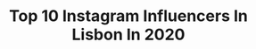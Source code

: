 ---
title: Top 10 Instagram Influencers In Lisbon In 2020
description: >-
  Find top Instagram influencers in Lisbon in 2020. Most popular hashtags: #ootd #outfit #fashionblogger #blogger.
platform: Instagram
profiles:
  - username: "svilar_mile"
    fullname: >-
      MS
    location: "Portugal"
    followers: 151031
    engagement: 976
    commentsToLikes: 0.007334
    avatar: "https://scontent-ams4-1.cdninstagram.com/v/t51.2885-19/s320x320/57125867_2481196855443689_175145686839328768_n.jpg?_nc_ht=scontent-ams4-1.cdninstagram.com&_nc_ohc=ttMqWxOzRlQAX8It8ji&oh=ffb98b9f679007c998b9a33b145784a5&oe=5EB868ED"
    verified: true
    hashtags: "#hometeam"
  - username: "caro.lina.gil"
    fullname: >-
      Cäro
    location: "Portugal"
    followers: 9858
    engagement: 1403
    commentsToLikes: 0.083617
    avatar: "https://scontent-ams4-1.cdninstagram.com/v/t51.2885-19/s320x320/67365083_380882695950757_4468711165643456512_n.jpg?_nc_ht=scontent-ams4-1.cdninstagram.com&_nc_ohc=nUUZPUJwBxAAX8ToxcQ&oh=c9ea6474e837a50d424ee12542d597c5&oe=5EBC647F"
    verified: false
    hashtags: "#curingcancer, #frontsplit, #stretching, #curingsleep"
  - username: "rubenrpvaz"
    fullname: >-
      ℝ 𝕌 𝔹 𝔼 ℕ  𝕍 𝔸 ℤ
    location: "Portugal"
    followers: 10831
    engagement: 1088
    commentsToLikes: 0.142006
    avatar: "https://scontent-ams4-1.cdninstagram.com/v/t51.2885-19/s320x320/71726192_954518848261940_9044232099149643776_n.jpg?_nc_ht=scontent-ams4-1.cdninstagram.com&_nc_ohc=g_JoFWHYDSMAX9DZFeu&oh=126d8edc66ffce63ccd3b136da4d66e0&oe=5EB987B7"
    verified: false
    hashtags: "#london, #lifestyle, #fashion, #classic"
  - username: "catarina.fernandees"
    fullname: >-
      Catarina Fernandes
    location: "Portugal"
    followers: 67545
    engagement: 498
    commentsToLikes: 0.044364
    avatar: "https://scontent-ams4-1.cdninstagram.com/v/t51.2885-19/s320x320/87590512_489119695309450_551052339960610816_n.jpg?_nc_ht=scontent-ams4-1.cdninstagram.com&_nc_ohc=PNaM7_svwlYAX_Pv9X5&oh=15270479fa4332ab184bf41b747237f9&oe=5EB991D7"
    verified: false
    hashtags: "#looks, #homesweethome, #charlie, #mood"
  - username: "whatever.joana"
    fullname: >-
      Joana Dias
    location: "Portugal"
    followers: 5759
    engagement: 1149
    commentsToLikes: 0.250371
    avatar: "https://scontent-ams4-1.cdninstagram.com/v/t51.2885-19/s320x320/71921310_428544451113729_1921438157706887168_n.jpg?_nc_ht=scontent-ams4-1.cdninstagram.com&_nc_ohc=GBe9ujMZrMUAX_X3SA-&oh=22ed6abdfd978fb0eda69474f7b1a0c0&oe=5EB6A205"
    verified: false
    hashtags: "#summer, #jijilss20, #throwback, #beachgirl"
  - username: "martinhagomez"
    fullname: >-
      Martinha Gomez
    location: "Portugal"
    followers: 25521
    engagement: 528
    commentsToLikes: 0.232442
    avatar: "https://scontent-lhr8-1.cdninstagram.com/v/t51.2885-19/s320x320/66296725_466924807234689_8947235013003313152_n.jpg?_nc_ht=scontent-lhr8-1.cdninstagram.com&_nc_ohc=mYvQvcgyegMAX_NurZ5&oh=1328d15bd696b41659a59b78cb03d162&oe=5EBB6EFE"
    verified: false
    hashtags: "#spring, #bridge, #tattoo, #hairstyle"
  - username: "tuliofsazevedo"
    fullname: >-
      Túlio Azevedo
    location: "Portugal"
    followers: 10149
    engagement: 735
    commentsToLikes: 0.130028
    avatar: "https://instagram.fgyd4-2.fna.fbcdn.net/v/t51.2885-19/s320x320/89070097_826270157895459_8347388554615193600_n.jpg?_nc_ht=instagram.fgyd4-2.fna.fbcdn.net&_nc_ohc=raZjY8V93GwAX-qZkfd&oh=df30535dc586297e19fb2a3a5d040405&oe=5EA3D75C"
    verified: false
    hashtags: "#classy, #streetfashion, #fashiondaily, #menstyle"
  - username: "sarapebre"
    fullname: >-
      SARA PEBRE | Influencer
    location: "Portugal"
    followers: 11503
    engagement: 660
    commentsToLikes: 0.346321
    avatar: "https://scontent-amt2-1.cdninstagram.com/v/t51.2885-19/s320x320/85151164_598380394332103_176586901770207232_n.jpg?_nc_ht=scontent-amt2-1.cdninstagram.com&_nc_ohc=-9n-pUbG6gsAX9U4whT&oh=617b78abd139f837d6adb3781b2c25f7&oe=5E8616BE"
    verified: false
    hashtags: "#nortemoda, #fashionaddict, #giveaway, #influencerportugal"
  - username: "tiagosoca"
    fullname: >-
      ©️ Soca
    location: "Portugal"
    followers: 13313
    engagement: 592
    commentsToLikes: 0.307260
    avatar: "https://scontent-lhr8-1.cdninstagram.com/v/t51.2885-19/s320x320/92485741_210449427046143_1583406424577277952_n.jpg?_nc_ht=scontent-lhr8-1.cdninstagram.com&_nc_ohc=mAU8Wu8io-kAX8NujqZ&oh=b41dbe78bd27b39b3894cc8acc68afb0&oe=5EB9721B"
    verified: false
    hashtags: "#mosteirodosjeronimos, #waldorwatches, #alltogether, #stayhome"
  - username: "jmigsimoes"
    fullname: >-
      João Miguel Simões
    location: "Portugal"
    followers: 88840
    engagement: 203
    commentsToLikes: 0.054430
    avatar: "https://scontent-lhr8-1.cdninstagram.com/v/t51.2885-19/s320x320/60379895_356288941758097_8270474108479733760_n.jpg?_nc_ht=scontent-lhr8-1.cdninstagram.com&_nc_ohc=MVi6kHBIgx0AX9I_SHx&oh=6d2a10fabe27f26f2fc66e52b44723db&oe=5EB92B72"
    verified: false
    hashtags: "#euficoemcasa, #isolamento, #not, #iorestoacasa"
---